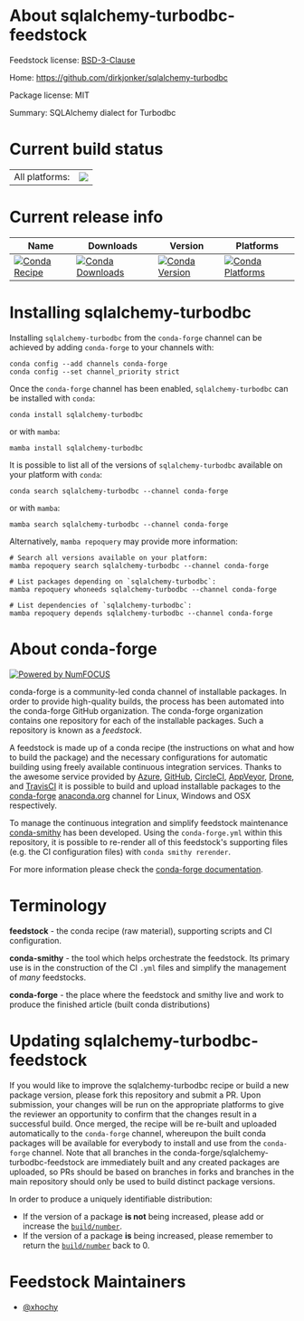 About sqlalchemy-turbodbc-feedstock
===================================

Feedstock license: [BSD-3-Clause](https://github.com/conda-forge/sqlalchemy-turbodbc-feedstock/blob/main/LICENSE.txt)

Home: https://github.com/dirkjonker/sqlalchemy-turbodbc

Package license: MIT

Summary: SQLAlchemy dialect for Turbodbc

Current build status
====================


<table><tr><td>All platforms:</td>
    <td>
      <a href="https://dev.azure.com/conda-forge/feedstock-builds/_build/latest?definitionId=11529&branchName=main">
        <img src="https://dev.azure.com/conda-forge/feedstock-builds/_apis/build/status/sqlalchemy-turbodbc-feedstock?branchName=main">
      </a>
    </td>
  </tr>
</table>

Current release info
====================

| Name | Downloads | Version | Platforms |
| --- | --- | --- | --- |
| [![Conda Recipe](https://img.shields.io/badge/recipe-sqlalchemy--turbodbc-green.svg)](https://anaconda.org/conda-forge/sqlalchemy-turbodbc) | [![Conda Downloads](https://img.shields.io/conda/dn/conda-forge/sqlalchemy-turbodbc.svg)](https://anaconda.org/conda-forge/sqlalchemy-turbodbc) | [![Conda Version](https://img.shields.io/conda/vn/conda-forge/sqlalchemy-turbodbc.svg)](https://anaconda.org/conda-forge/sqlalchemy-turbodbc) | [![Conda Platforms](https://img.shields.io/conda/pn/conda-forge/sqlalchemy-turbodbc.svg)](https://anaconda.org/conda-forge/sqlalchemy-turbodbc) |

Installing sqlalchemy-turbodbc
==============================

Installing `sqlalchemy-turbodbc` from the `conda-forge` channel can be achieved by adding `conda-forge` to your channels with:

```
conda config --add channels conda-forge
conda config --set channel_priority strict
```

Once the `conda-forge` channel has been enabled, `sqlalchemy-turbodbc` can be installed with `conda`:

```
conda install sqlalchemy-turbodbc
```

or with `mamba`:

```
mamba install sqlalchemy-turbodbc
```

It is possible to list all of the versions of `sqlalchemy-turbodbc` available on your platform with `conda`:

```
conda search sqlalchemy-turbodbc --channel conda-forge
```

or with `mamba`:

```
mamba search sqlalchemy-turbodbc --channel conda-forge
```

Alternatively, `mamba repoquery` may provide more information:

```
# Search all versions available on your platform:
mamba repoquery search sqlalchemy-turbodbc --channel conda-forge

# List packages depending on `sqlalchemy-turbodbc`:
mamba repoquery whoneeds sqlalchemy-turbodbc --channel conda-forge

# List dependencies of `sqlalchemy-turbodbc`:
mamba repoquery depends sqlalchemy-turbodbc --channel conda-forge
```


About conda-forge
=================

[![Powered by
NumFOCUS](https://img.shields.io/badge/powered%20by-NumFOCUS-orange.svg?style=flat&colorA=E1523D&colorB=007D8A)](https://numfocus.org)

conda-forge is a community-led conda channel of installable packages.
In order to provide high-quality builds, the process has been automated into the
conda-forge GitHub organization. The conda-forge organization contains one repository
for each of the installable packages. Such a repository is known as a *feedstock*.

A feedstock is made up of a conda recipe (the instructions on what and how to build
the package) and the necessary configurations for automatic building using freely
available continuous integration services. Thanks to the awesome service provided by
[Azure](https://azure.microsoft.com/en-us/services/devops/), [GitHub](https://github.com/),
[CircleCI](https://circleci.com/), [AppVeyor](https://www.appveyor.com/),
[Drone](https://cloud.drone.io/welcome), and [TravisCI](https://travis-ci.com/)
it is possible to build and upload installable packages to the
[conda-forge](https://anaconda.org/conda-forge) [anaconda.org](https://anaconda.org/)
channel for Linux, Windows and OSX respectively.

To manage the continuous integration and simplify feedstock maintenance
[conda-smithy](https://github.com/conda-forge/conda-smithy) has been developed.
Using the ``conda-forge.yml`` within this repository, it is possible to re-render all of
this feedstock's supporting files (e.g. the CI configuration files) with ``conda smithy rerender``.

For more information please check the [conda-forge documentation](https://conda-forge.org/docs/).

Terminology
===========

**feedstock** - the conda recipe (raw material), supporting scripts and CI configuration.

**conda-smithy** - the tool which helps orchestrate the feedstock.
                   Its primary use is in the construction of the CI ``.yml`` files
                   and simplify the management of *many* feedstocks.

**conda-forge** - the place where the feedstock and smithy live and work to
                  produce the finished article (built conda distributions)


Updating sqlalchemy-turbodbc-feedstock
======================================

If you would like to improve the sqlalchemy-turbodbc recipe or build a new
package version, please fork this repository and submit a PR. Upon submission,
your changes will be run on the appropriate platforms to give the reviewer an
opportunity to confirm that the changes result in a successful build. Once
merged, the recipe will be re-built and uploaded automatically to the
`conda-forge` channel, whereupon the built conda packages will be available for
everybody to install and use from the `conda-forge` channel.
Note that all branches in the conda-forge/sqlalchemy-turbodbc-feedstock are
immediately built and any created packages are uploaded, so PRs should be based
on branches in forks and branches in the main repository should only be used to
build distinct package versions.

In order to produce a uniquely identifiable distribution:
 * If the version of a package **is not** being increased, please add or increase
   the [``build/number``](https://docs.conda.io/projects/conda-build/en/latest/resources/define-metadata.html#build-number-and-string).
 * If the version of a package **is** being increased, please remember to return
   the [``build/number``](https://docs.conda.io/projects/conda-build/en/latest/resources/define-metadata.html#build-number-and-string)
   back to 0.

Feedstock Maintainers
=====================

* [@xhochy](https://github.com/xhochy/)

